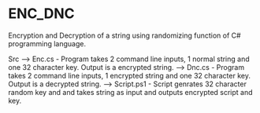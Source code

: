 # ENC_DNC
Encryption and Decryption of a string using randomizing function of C# programming language. 

Src
	--> Enc.cs - Program takes 2 command line inputs, 1 normal string and one 32 character key. Output is a encrypted string.
	--> Dnc.cs - Program takes 2 command line inputs, 1 encrypted string and one 32 character key. Output is a decrypted string.
	--> Script.ps1 - Script genrates 32 character random key and and takes string as input and outputs encrypted script and key.